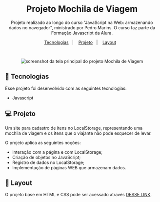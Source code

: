 <h1 align="center">Projeto Mochila de Viagem</h1>

<p align="center">
Projeto realizado ao longo do curso "JavaScript na Web: armazenando dados no navegador", ministrado por Pedro Marins. O curso faz parte da Formação Javascript da Alura.
</p>

<p align="center">
  <a href="#-tecnologias">Tecnologias</a>&nbsp;&nbsp;&nbsp;|&nbsp;&nbsp;&nbsp;
  <a href="#-projeto">Projeto</a>&nbsp;&nbsp;&nbsp;|&nbsp;&nbsp;&nbsp;
  <a href="#-layout">Layout</a>&nbsp;&nbsp;&nbsp;
</p>

<br>

<p align="center">
  <img src='https://user-images.githubusercontent.com/116316476/214115897-83d4e0c9-7b21-44e7-b607-ddb3b139b4ae.png' alt='screenshot da tela principal do projeto Mochila de Viagem'>
</p>

## 🚀 Tecnologias

Esse projeto foi desenvolvido com as seguintes tecnologias:

- Javascript

## 💻 Projeto

Um site para cadastro de itens no LocalStorage, representando uma mochila de viagem e os itens que o viajante não pode esquecer de levar. <p>
O projeto aplica as seguintes noções:<br>
- Interação com a página e com LocalStorage;<br>
- Criação de objetos no JavaScript;<br>
- Registro de dados no LocalStorage;<br>
- Implementação de páginas WEB que armazenam dados.<br>

## 🔖 Layout

O projeto base em HTML e CSS pode ser acessado através [DESSE LINK](https://github.com/alura-cursos/mochila-de-viagem/archive/fd4059289a9aa21c767ee923817968460b666454.zip).


